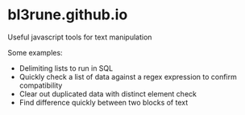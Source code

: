# bl3rune.github.io
Useful javascript tools for text manipulation

Some examples:
- Delimiting lists to run in SQL
- Quickly check a list of data against a regex expression to confirm compatibility
- Clear out duplicated data with distinct element check
- Find difference quickly between two blocks of text